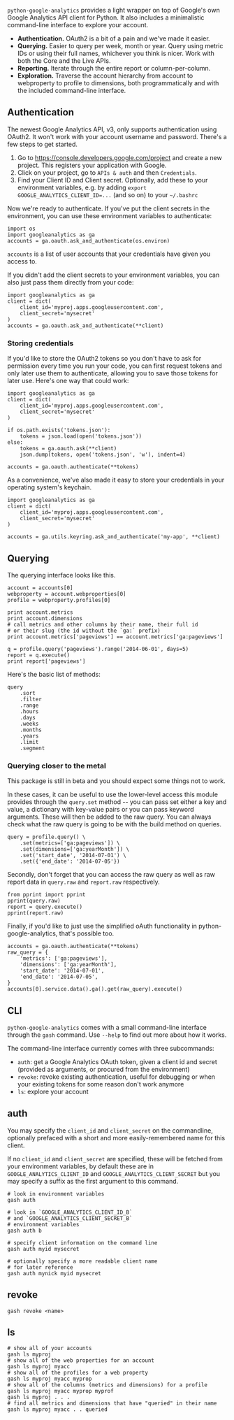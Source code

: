 `python-google-analytics` provides a light wrapper on top of Google's own Google Analytics API client for Python. It also includes a minimalistic command-line interface to explore your account.

* **Authentication.** OAuth2 is a bit of a pain and we've made it easier.
* **Querying.** Easier to query per week, month or year. Query using metric IDs or using their full names, whichever you think is nicer. Work with both the Core and the Live APIs.
* **Reporting.** Iterate through the entire report or column-per-column.
* **Exploration.** Traverse the account hierarchy from account to webproperty to profile to dimensions, both programmatically and with the included command-line interface.

## Authentication

The newest Google Analytics API, v3, only supports authentication using OAuth2. It won't work with your account username and password. There's a few steps to get started.

1. Go to https://console.developers.google.com/project and create a new project. This registers your application with Google.
2. Click on your project, go to `APIs & auth` and then `Credentials`.
3. Find your Client ID and Client secret. Optionally, add these to your environment variables, e.g. by adding `export GOOGLE_ANALYTICS_CLIENT_ID=...` (and so on) to your `~/.bashrc`

Now we're ready to authenticate. If you've put the client secrets in the environment, you can use these environment variables to authenticate:

    import os
    import googleanalytics as ga
    accounts = ga.oauth.ask_and_authenticate(os.environ)

`accounts` is a list of user accounts that your credentials have given you access to.

If you didn't add the client secrets to your environment variables, you can also just pass them directly from your code:

    import googleanalytics as ga
    client = dict(
        client_id='myproj.apps.googleusercontent.com', 
        client_secret='mysecret'
    )
    accounts = ga.oauth.ask_and_authenticate(**client)

### Storing credentials

If you'd like to store the OAuth2 tokens so you don't have to ask for permission every time you run your code, you can first request tokens and only later use them to authenticate, allowing you to save those tokens for later use. Here's one way that could work: 

    import googleanalytics as ga
    client = dict(
        client_id='myproj.apps.googleusercontent.com', 
        client_secret='mysecret'
    )

    if os.path.exists('tokens.json'):
        tokens = json.load(open('tokens.json'))
    else:
        tokens = ga.oauth.ask(**client)
        json.dump(tokens, open('tokens.json', 'w'), indent=4)

    accounts = ga.oauth.authenticate(**tokens)

As a convenience, we've also made it easy to store your credentials in your operating system's keychain.

    import googleanalytics as ga
    client = dict(
        client_id='myproj.apps.googleusercontent.com', 
        client_secret='mysecret'
    )

    accounts = ga.utils.keyring.ask_and_authenticate('my-app', **client)

## Querying

The querying interface looks like this.

    account = accounts[0]
    webproperty = account.webproperties[0]
    profile = webproperty.profiles[0]

    print account.metrics
    print account.dimensions
    # call metrics and other columns by their name, their full id
    # or their slug (the id without the `ga:` prefix)
    print account.metrics['pageviews'] == account.metrics['ga:pageviews']

    q = profile.query('pageviews').range('2014-06-01', days=5)
    report = q.execute()
    print report['pageviews']

Here's the basic list of methods:

    query
        .sort
        .filter
        .range
        .hours
        .days
        .weeks
        .months
        .years
        .limit
        .segment

### Querying closer to the metal

This package is still in beta and you should expect some things not to work.

In these cases, it can be useful to use the lower-level access this module provides through the `query.set` method -- you can pass set either a key and value, a dictionary with key-value pairs or you can pass keyword arguments. These will then be added to the raw query. You can always check what the raw query is going to be with the build method on queries.

    query = profile.query() \
        .set(metrics=['ga:pageviews']) \
        .set(dimensions=['ga:yearMonth']) \
        .set('start_date', '2014-07-01') \
        .set({'end_date': '2014-07-05'})

Secondly, don't forget that you can access the raw query as well as raw report data in `query.raw` and `report.raw` respectively.

    from pprint import pprint
    pprint(query.raw)
    report = query.execute()
    pprint(report.raw)

Finally, if you'd like to just use the simplified oAuth functionality in python-google-analytics, that's possible too.

    accounts = ga.oauth.authenticate(**tokens)
    raw_query = {
        'metrics': ['ga:pageviews'], 
        'dimensions': ['ga:yearMonth'], 
        'start_date': '2014-07-01', 
        'end_date': '2014-07-05', 
    }
    accounts[0].service.data().ga().get(raw_query).execute()

## CLI

`python-google-analytics` comes with a small command-line interface through the `gash` command. Use `--help` to find out more about how it works.

The command-line interface currently comes with three subcommands: 

* `auth`: get a Google Analytics OAuth token, given a client id and secret (provided as arguments, or procured from the environment)
* `revoke`: revoke existing authentication, useful for debugging or when your existing tokens for some reason don't work anymore
* `ls`: explore your account

## auth

You may specify the `client_id` and `client_secret` on the 
commandline, optionally prefaced with a short and more 
easily-remembered name for this client.

If no `client_id` and `client_secret` are specified, these 
will be fetched from your environment variables, 
by default these are in `GOOGLE_ANALYTICS_CLIENT_ID` and 
`GOOGLE_ANALYTICS_CLIENT_SECRET` but you may specify a 
suffix as the first argument to this command.

    # look in environment variables
    gash auth

    # look in `GOOGLE_ANALYTICS_CLIENT_ID_B` 
    # and `GOOGLE_ANALYTICS_CLIENT_SECRET_B`
    # environment variables
    gash auth b
    
    # specify client information on the command line
    gash auth myid mysecret

    # optionally specify a more readable client name 
    # for later reference
    gash auth mynick myid mysecret

## revoke

    gash revoke <name>

## ls

    # show all of your accounts
    gash ls myproj
    # show all of the web properties for an account
    gash ls myproj myacc
    # show all of the profiles for a web property
    gash ls myproj myacc myprop
    # show all of the columns (metrics and dimensions) for a profile
    gash ls myproj myacc myprop myprof
    gash ls myproj . . .
    # find all metrics and dimensions that have "queried" in their name
    gash ls myproj myacc . . queried